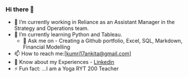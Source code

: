 ### Hi there 👋

- 🔭 I’m currently working in Reliance as an Assistant Manager in the Strategy and Operations team.
- 🌱 I’m currently learning Python and Tableau.
  - 💬 Ask me on - Creating a Github portfolio, Excel, SQL, Markdown, Financial Modelling
- 📫 How to reach me:[kumri17ankita@gmail.com]
- 📄 Know about my Experiences - [Linkedin](www.linkedin.com/in/ankita-kumari17)
- ⚡ Fun fact: ...I am a Yoga RYT 200 Teacher
